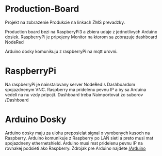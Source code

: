 Production-Board
================================================================================

Projekt na zobrazenie Produkcie na linkach ZMS prevadzky.

Production board bezi na RaspberyPi3 a zbiera udaje z jednotlivych Arduino dosiek.
RaspberryPi je pripojeny Monitor na ktorom sa zobrazuje dashboard NodeRed 

Arduino dosky komunikuju z raspberryPi na mqtt urovni.

# RaspberryPi

Na raspberryPi je nainstalovany server NodeRed s Dashboardom spojazdnenym VNC.
 Raspberry ma pridelenu pevnu IP a by sa Arduina vedeli na nu vzdy pripojit.
 Dashboard treba Naimportovat zo suborov [/Dashboard](https://github.com/bohyzeke/Production-Board/tree/master/Dashboard)

# Arduino Dosky

Arduino dosky maju za ulohu preposielat signal o vyrobenych kusoch na Raspberry.
 Arduino komunikuje z Raspberry po LAN sieti a preto musi mat spojazdneny ethernetshield.
 Arduino musi mat pridelenu pevnu IP na rovnakej podsieti ako Raspberry. 
 Zdrojak pre Arduino najdete [/Arduino](https://github.com/bohyzeke/Production-Board/tree/master/Arduino)
 
